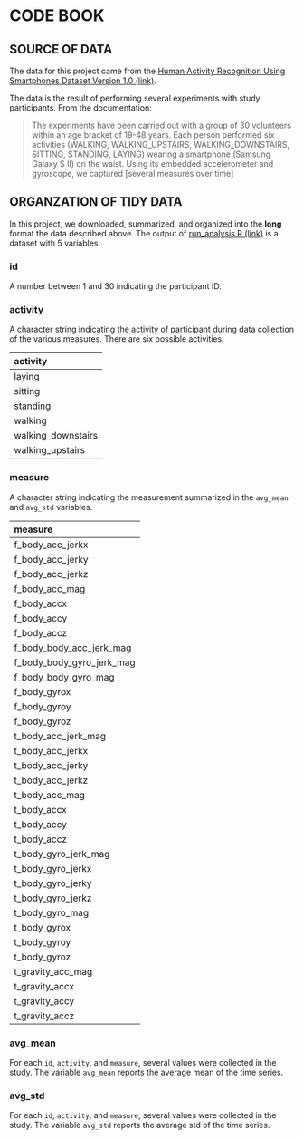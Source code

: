 # CODE BOOK

## SOURCE OF DATA

The data for this project came from the [Human Activity Recognition Using Smartphones Dataset Version 1.0 (link)](http://archive.ics.uci.edu/ml/datasets/Human+Activity+Recognition+Using+Smartphones).

The data is the result of performing several experiments with study participants.  From the documentation: 

> The experiments have been carried out with a group of 30 volunteers within an age bracket of 19-48 years. Each person performed six activities (WALKING, WALKING_UPSTAIRS, WALKING_DOWNSTAIRS, SITTING, STANDING, LAYING) wearing a smartphone (Samsung Galaxy S II) on the waist. Using its embedded accelerometer and gyroscope, we captured [several measures over time]

## ORGANZATION OF TIDY DATA

In this project, we downloaded, summarized, and organized into the **long** format the data described above.  The output of [run_analysis.R (link)](./run_analysis.R) is a dataset with 5 variables.

### id

A number between 1 and 30 indicating the participant ID.

### activity

A character string indicating the activity of participant during data collection of the various measures.  There are six possible activities.

|activity                 |
|:------------------|
|laying             |
|sitting            |
|standing           |
|walking            |
|walking_downstairs |
|walking_upstairs   |

### measure

A character string indicating the measurement summarized in the `avg_mean` and `avg_std` variables.

|measure                        |
|:-------------------------|
|f_body_acc_jerkx          |
|f_body_acc_jerky          |
|f_body_acc_jerkz          |
|f_body_acc_mag            |
|f_body_accx               |
|f_body_accy               |
|f_body_accz               |
|f_body_body_acc_jerk_mag  |
|f_body_body_gyro_jerk_mag |
|f_body_body_gyro_mag      |
|f_body_gyrox              |
|f_body_gyroy              |
|f_body_gyroz              |
|t_body_acc_jerk_mag       |
|t_body_acc_jerkx          |
|t_body_acc_jerky          |
|t_body_acc_jerkz          |
|t_body_acc_mag            |
|t_body_accx               |
|t_body_accy               |
|t_body_accz               |
|t_body_gyro_jerk_mag      |
|t_body_gyro_jerkx         |
|t_body_gyro_jerky         |
|t_body_gyro_jerkz         |
|t_body_gyro_mag           |
|t_body_gyrox              |
|t_body_gyroy              |
|t_body_gyroz              |
|t_gravity_acc_mag         |
|t_gravity_accx            |
|t_gravity_accy            |
|t_gravity_accz            |

### avg_mean

For each `id`, `activity`, and `measure`, several values were collected in the study.  The variable `avg_mean` reports the average mean of the time series.

### avg_std

For each `id`, `activity`, and `measure`, several values were collected in the study.  The variable `avg_std` reports the average std of the time series. 
